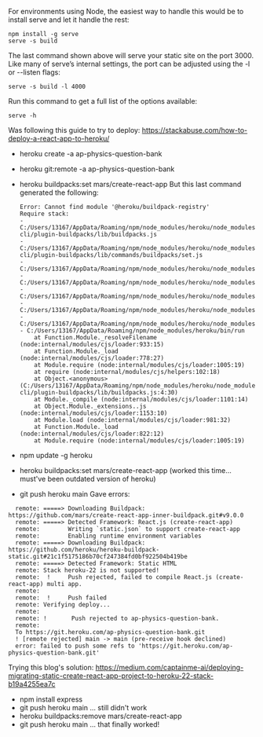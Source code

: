 For environments using Node, the easiest way to handle this would be to install serve and let it handle the rest:
```
npm install -g serve
serve -s build
```
The last command shown above will serve your static site on the port 3000. Like many of serve’s internal settings, the port can be adjusted using the -l or --listen flags:
```
serve -s build -l 4000
```
Run this command to get a full list of the options available:
```
serve -h
```

Was following this guide to try to deploy: https://stackabuse.com/how-to-deploy-a-react-app-to-heroku/
* heroku create -a ap-physics-question-bank
* heroku git:remote -a ap-physics-question-bank
* heroku buildpacks:set mars/create-react-app
But this last command generated the following: 

  ```
  Error: Cannot find module '@heroku/buildpack-registry'
  Require stack:
  - C:/Users/13167/AppData/Roaming/npm/node_modules/heroku/node_modules/@heroku-cli/plugin-buildpacks/lib/buildpacks.js
  - C:/Users/13167/AppData/Roaming/npm/node_modules/heroku/node_modules/@heroku-cli/plugin-buildpacks/lib/commands/buildpacks/set.js
  - C:/Users/13167/AppData/Roaming/npm/node_modules/heroku/node_modules/@oclif/config/lib/plugin.js
  - C:/Users/13167/AppData/Roaming/npm/node_modules/heroku/node_modules/@oclif/config/lib/config.js
  - C:/Users/13167/AppData/Roaming/npm/node_modules/heroku/node_modules/@oclif/config/lib/index.js
  - C:/Users/13167/AppData/Roaming/npm/node_modules/heroku/node_modules/@oclif/command/lib/command.js
  - C:/Users/13167/AppData/Roaming/npm/node_modules/heroku/node_modules/@oclif/command/lib/index.js
  - C:/Users/13167/AppData/Roaming/npm/node_modules/heroku/bin/run
      at Function.Module._resolveFilename (node:internal/modules/cjs/loader:933:15)
      at Function.Module._load (node:internal/modules/cjs/loader:778:27)
      at Module.require (node:internal/modules/cjs/loader:1005:19)
      at require (node:internal/modules/cjs/helpers:102:18)
      at Object.<anonymous> (C:/Users/13167/AppData/Roaming/npm/node_modules/heroku/node_modules/@heroku-cli/plugin-buildpacks/lib/buildpacks.js:4:30)
      at Module._compile (node:internal/modules/cjs/loader:1101:14)
      at Object.Module._extensions..js (node:internal/modules/cjs/loader:1153:10)
      at Module.load (node:internal/modules/cjs/loader:981:32)
      at Function.Module._load (node:internal/modules/cjs/loader:822:12)
      at Module.require (node:internal/modules/cjs/loader:1005:19)
  ```

* npm update -g heroku
* heroku buildpacks:set mars/create-react-app
(worked this time... must've been outdated version of heroku)
* git push heroku main
Gave errors:
```
  remote: =====> Downloading Buildpack: https://github.com/mars/create-react-app-inner-buildpack.git#v9.0.0
  remote: =====> Detected Framework: React.js (create-react-app)
  remote:        Writing `static.json` to support create-react-app
  remote:        Enabling runtime environment variables
  remote: =====> Downloading Buildpack: https://github.com/heroku/heroku-buildpack-static.git#21c1f5175186b70cf247384fd0bf922504b419be
  remote: =====> Detected Framework: Static HTML
  remote: Stack heroku-22 is not supported!
  remote:  !     Push rejected, failed to compile React.js (create-react-app) multi app.
  remote:
  remote:  !     Push failed
  remote: Verifying deploy...
  remote:
  remote: !       Push rejected to ap-physics-question-bank.
  remote:
  To https://git.heroku.com/ap-physics-question-bank.git
  ! [remote rejected] main -> main (pre-receive hook declined)
  error: failed to push some refs to 'https://git.heroku.com/ap-physics-question-bank.git'
```

Trying this blog's solution: https://medium.com/captainme-ai/deploying-migrating-static-create-react-app-project-to-heroku-22-stack-b19a4255ea7c

* npm install express
* git push heroku main
  ... still didn't work
* heroku buildpacks:remove mars/create-react-app
* git push heroku main
  ... that finally worked!